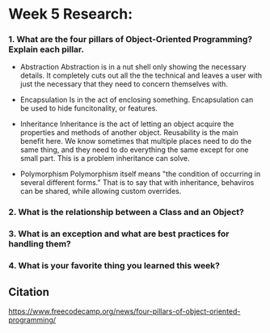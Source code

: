 # Week 5 Research:

### 1. What are the four pillars of Object-Oriented Programming? Explain each pillar.

- Abstraction
Abstraction is in a nut shell only showing the necessary details. It completely cuts out all the the technical and leaves a user with just the necessary that they need to concern themselves with.

- Encapsulation
Is in the act of enclosing something. Encapsulation can be used to hide funcitonality, or features. 

- Inheritance
Inheritance is the act of letting an  object acquire the properties and methods of another object.
Reusability is the main benefit here. We know sometimes that multiple places need to do the same thing, and they need to do everything the same except for one small part. This is a problem inheritance can solve.

- Polymorphism
Polymorphism itself means "the condition of occurring in several different forms." That is to say that with inheritance, behaviros can be shared, while allowing custom overrides. 

### 2. What is the relationship between a Class and an Object?

### 3. What is an exception and what are best practices for handling them?

### 4. What is your favorite thing you learned this week?

## Citation
https://www.freecodecamp.org/news/four-pillars-of-object-oriented-programming/